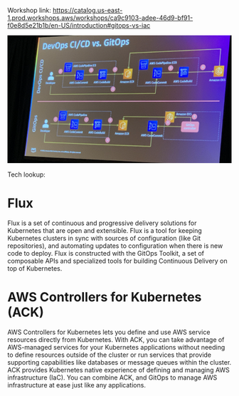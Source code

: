 Workshop link: https://catalog.us-east-1.prod.workshops.aws/workshops/ca9c9103-adee-46d9-bf91-f0e8d5e21b1b/en-US/introduction#gitops-vs-iac

![](./images/devopscicd-gitopscicd.png)

Tech lookup:

# Flux

Flux is a set of continuous and progressive delivery solutions for Kubernetes that are open and extensible. Flux is a tool for keeping Kubernetes clusters in sync with sources of configuration (like Git repositories), and automating updates to configuration when there is new code to deploy. Flux is constructed with the GitOps Toolkit, a set of composable APIs and specialized tools for building Continuous Delivery on top of Kubernetes.

# AWS Controllers for Kubernetes (ACK)

AWS Controllers for Kubernetes lets you define and use AWS service resources directly from Kubernetes. With ACK, you can take advantage of AWS-managed services for your Kubernetes applications without needing to define resources outside of the cluster or run services that provide supporting capabilities like databases or message queues within the cluster. ACK provides Kubernetes native experience of defining and managing AWS infrastructure (IaC). You can combine ACK, and GitOps to manage AWS infrastructure at ease just like any applications.